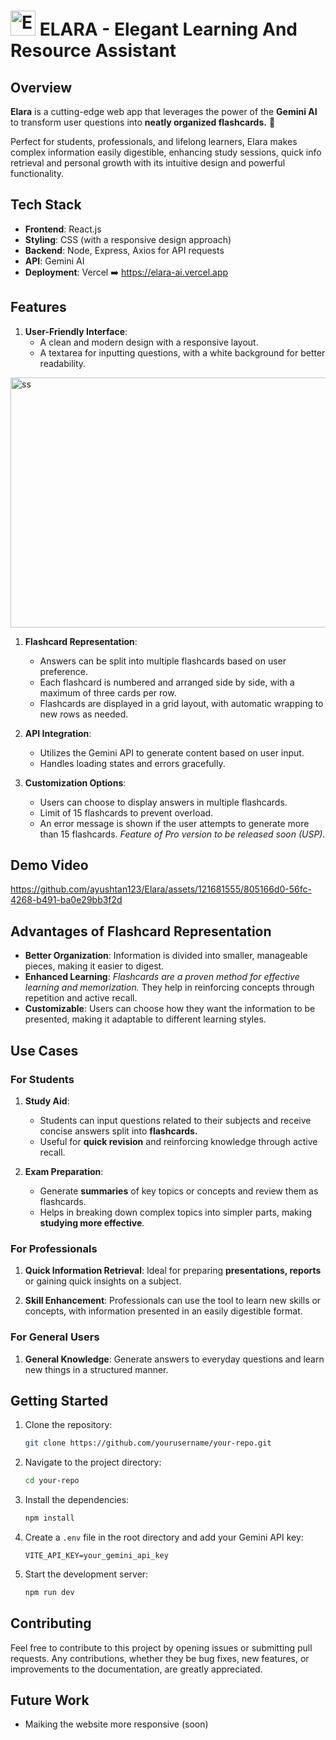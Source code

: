 # <img src="https://github.com/ayushtan123/Elara/assets/121681555/48ced792-0748-4aa1-8e77-3d5aa7fcb2b0" alt="Elara" width="40" height="40"> ELARA - Elegant Learning And Resource Assistant 

## Overview 
**Elara** is a cutting-edge web app that leverages the power of the **Gemini AI** to transform user questions into **neatly organized flashcards.** 🎴

Perfect for students, professionals, and lifelong learners, Elara makes complex information easily digestible, enhancing study sessions, quick info retrieval and personal growth with its intuitive design and powerful functionality.

## Tech Stack

- **Frontend**: React.js
- **Styling**: CSS (with a responsive design approach)
- **Backend**: Node, Express, Axios for API requests
- **API**: Gemini AI
- **Deployment**: Vercel ➡️ https://elara-ai.vercel.app

## Features

1. **User-Friendly Interface**: 
   - A clean and modern design with a responsive layout.
   - A textarea for inputting questions, with a white background for better readability.
<img src="https://github.com/ayushtan123/Elara/assets/121681555/d1c0ade2-22bf-4391-93f2-a8f6fe72d6db" alt="ss" width="800" height="400">

1. **Flashcard Representation**: 
   - Answers can be split into multiple flashcards based on user preference.
   - Each flashcard is numbered and arranged side by side, with a maximum of three cards per row.
   - Flashcards are displayed in a grid layout, with automatic wrapping to new rows as needed.

2. **API Integration**:
   - Utilizes the Gemini API to generate content based on user input.
   - Handles loading states and errors gracefully.

3. **Customization Options**:
   - Users can choose to display answers in multiple flashcards.
   - Limit of 15 flashcards to prevent overload.
   - An error message is shown if the user attempts to generate more than 15 flashcards. _Feature of Pro version to be released soon (USP)._

## Demo Video

https://github.com/ayushtan123/Elara/assets/121681555/805166d0-56fc-4268-b491-ba0e29bb3f2d

## Advantages of Flashcard Representation

- **Better Organization**: Information is divided into smaller, manageable pieces, making it easier to digest.
- **Enhanced Learning**: _Flashcards are a proven method for effective learning and memorization._ They help in reinforcing concepts through repetition and active recall.
- **Customizable**: Users can choose how they want the information to be presented, making it adaptable to different learning styles.

## Use Cases

### For Students

1. **Study Aid**: 
   - Students can input questions related to their subjects and receive concise answers split into **flashcards.**
   - Useful for **quick revision** and reinforcing knowledge through active recall.

2. **Exam Preparation**:
   - Generate **summaries** of key topics or concepts and review them as flashcards.
   - Helps in breaking down complex topics into simpler parts, making **studying more effective**.

### For Professionals

1. **Quick Information Retrieval**:  Ideal for preparing **presentations, reports** or gaining quick insights on a subject.

2. **Skill Enhancement**:  Professionals can use the tool to learn new skills or concepts, with information presented in an easily digestible format.

### For General Users

1. **General Knowledge**: Generate answers to everyday questions and learn new things in a structured manner.

## Getting Started

1. Clone the repository:
   ```bash
   git clone https://github.com/yourusername/your-repo.git
   ```
2. Navigate to the project directory:
   ```bash
   cd your-repo
   ```
3. Install the dependencies:
   ```bash
   npm install
   ```
4. Create a `.env` file in the root directory and add your Gemini API key:
   ```plaintext
   VITE_API_KEY=your_gemini_api_key
   ```
5. Start the development server:
   ```bash
   npm run dev
   ```

## Contributing

Feel free to contribute to this project by opening issues or submitting pull requests. Any contributions, whether they be bug fixes, new features, or improvements to the documentation, are greatly appreciated.

## Future Work
 - Maiking the website more responsive (soon) 
